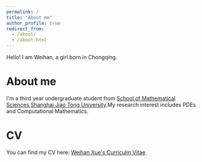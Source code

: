 ```yaml
---
permalink: /
title: "About me"
author_profile: true
redirect_from: 
  - /about/
  - /about.html
---
```


Hello! I am Weihan, a girl born in Chongqing.

About me
======
I'm a third year undergraduate student from [School of Mathematical Sciences](https://math.sjtu.edu.cn),[Shanghai Jiao Tong University](https://www.sjtu.edu.cn).My research interest includes PDEs and Computational Mathematics.

CV
======
You can find my CV here: [Weihan Xue's Curriculm Vitae](../assets/CV.pdf).
